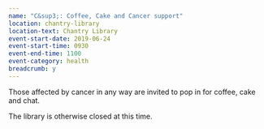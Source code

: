 ```yaml
---
name: "C&sup3;: Coffee, Cake and Cancer support"
location: chantry-library
location-text: Chantry Library
event-start-date: 2019-06-24
event-start-time: 0930
event-end-time: 1100
event-category: health
breadcrumb: y
---
```


Those affected by cancer in any way are invited to pop in for coffee, cake and chat.

The library is otherwise closed at this time.
